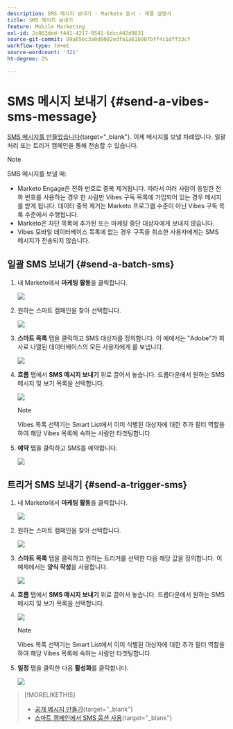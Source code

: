 ```yaml
---
description: SMS 메시지 보내기 - Marketo 문서 - 제품 설명서
title: SMS 메시지 보내기
feature: Mobile Marketing
exl-id: 2c863ded-f441-4217-9541-6dcc442d9831
source-git-commit: 09a656c3a0d0002edfa1a61b987bff4c1dff33cf
workflow-type: tm+mt
source-wordcount: '321'
ht-degree: 2%

---
```


# SMS 메시지 보내기 {#send-a-vibes-sms-message}

[SMS 메시지를 만들었습니다](/help/marketo/product-docs/mobile-marketing/vibes-sms-messages/create-an-sms-message.md){target="_blank"}. 이제 메시지를 보낼 차례입니다. 일괄 처리 또는 트리거 캠페인을 통해 전송할 수 있습니다.

>[!NOTE]
>
>SMS 메시지를 보낼 때:
>
>* Marketo Engage은 전화 번호로 중복 제거됩니다. 따라서 여러 사람이 동일한 전화 번호를 사용하는 경우 한 사람만 Vibes 구독 목록에 가입되어 있는 경우 메시지를 받게 됩니다. 데이터 중복 제거는 Marketo 프로그램 수준이 아닌 Vibes 구독 목록 수준에서 수행됩니다.
>* Marketo은 차단 목록에 추가된 또는 마케팅 중단 대상자에게 보내지 않습니다.
>* Vibes 모바일 데이터베이스 목록에 없는 경우 구독을 취소한 사용자에게는 SMS 메시지가 전송되지 않습니다.

## 일괄 SMS 보내기 {#send-a-batch-sms}

1. 내 Marketo에서 **마케팅 활동**&#x200B;을 클릭합니다.

   ![](assets/send-an-sms-message-1.png)

1. 원하는 스마트 캠페인을 찾아 선택합니다.

   ![](assets/send-an-sms-message-2.png)

1. **스마트 목록** 탭을 클릭하고 SMS 대상자를 정의합니다. 이 예에서는 &quot;Adobe&quot;가 회사로 나열된 데이터베이스의 모든 사용자에게 를 보냅니다.

   ![](assets/send-an-sms-message-3.png)

1. **흐름** 탭에서 **SMS 메시지 보내기** 위로 끌어서 놓습니다. 드롭다운에서 원하는 SMS 메시지 및 보기 목록을 선택합니다.

   ![](assets/send-an-sms-message-4.png)

   >[!NOTE]
   >
   >Vibes 목록 선택기는 Smart List에서 이미 식별된 대상자에 대한 추가 필터 역할을 하여 해당 Vibes 목록에 속하는 사람만 타겟팅합니다.

1. **예약** 탭을 클릭하고 SMS를 예약합니다.

   ![](assets/send-an-sms-message-5.png)

## 트리거 SMS 보내기 {#send-a-trigger-sms}

1. 내 Marketo에서 **마케팅 활동**&#x200B;을 클릭합니다.

   ![](assets/send-an-sms-message-6.png)

1. 원하는 스마트 캠페인을 찾아 선택합니다.

   ![](assets/send-an-sms-message-7.png)

1. **스마트 목록** 탭을 클릭하고 원하는 트리거를 선택한 다음 해당 값을 정의합니다. 이 예제에서는 **양식 작성**&#x200B;을 사용합니다.

   ![](assets/send-an-sms-message-8.png)

1. **흐름** 탭에서 **SMS 메시지 보내기** 위로 끌어서 놓습니다. 드롭다운에서 원하는 SMS 메시지 및 보기 목록을 선택합니다.

   ![](assets/send-an-sms-message-9.png)

   >[!NOTE]
   >
   >Vibes 목록 선택기는 Smart List에서 이미 식별된 대상자에 대한 추가 필터 역할을 하여 해당 Vibes 목록에 속하는 사람만 타겟팅합니다.

1. **일정** 탭을 클릭한 다음 **활성화**&#x200B;를 클릭합니다.

   ![](assets/send-an-sms-message-10.png)

>[!MORELIKETHIS]
>
>* [공개 메시지 만들기](/help/marketo/product-docs/mobile-marketing/vibes-sms-messages/create-an-sms-message.md){target="_blank"}
>* [스마트 캠페인에서 SMS 옵션 사용](/help/marketo/product-docs/mobile-marketing/vibes-sms-messages/using-sms-options-in-a-smart-campaign.md){target="_blank"}
